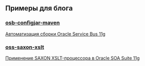 ## Примеры для блога

###  [osb-configjar-maven](https://github.com/daradurvs/blog-samples/tree/master/osb-configjar-maven)
[Автоматизация сборки Oracle Service Bus 11g](http://www.daradurvs.ru/2016/06/oracle-service-bus-build-automation.html)

### [oss-saxon-xslt](https://github.com/daradurvs/blog-samples/tree/master/oss-saxon-xslt/TestSaxon)
[Применение SAXON XSLT-процессора в Oracle SOA Suite 11g](http://www.daradurvs.ru/2016/07/saxon-xslt-oracle-soa-suite-11g.html)
